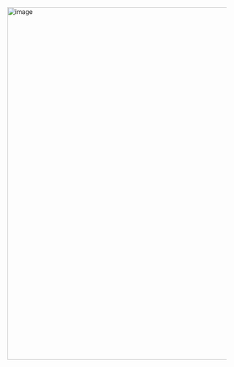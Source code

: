 <img width="810" alt="image" src="https://github.com/RevadiSundaram/ICodeThis-Projects/assets/47391816/f7b32f7c-5aad-4e40-8812-70ae7f3418e6">
